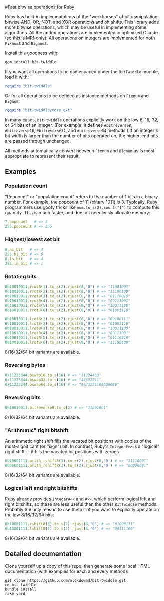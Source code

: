 #Fast bitwise operations for Ruby

Ruby has built-in implementations of the "workhorses" of bit manipulation: bitwise AND, OR, NOT, and XOR operations and bit shifts. This library adds more bitwise operations, which may be useful in implementing some algorithms. All the added operations are implemented in optimized C code (so this is MRI-only). All operations on integers are implemented for both `Fixnum`s and `Bignum`s.

Install this goodness with:

```ruby
gem install bit-twiddle
```

If you want all operations to be namespaced under the `BitTwiddle` module, load it with:

```ruby
require "bit-twiddle"
```

Or for all operations to be defined as instance methods on `Fixnum` and `Bignum`:

```ruby
require "bit-twiddle/core_ext"
```

In many cases, `bit-twiddle` operations explicitly work on the low 8, 16, 32, or 64 bits of an integer. (For example, it defines `#bitreverse8`, `#bitreverse16`, `#bitreverse32`, and `#bitreverse64` methods.) If an integer's bit width is larger than the number of bits operated on, the higher-end bits are passed through unchanged.

All methods automatically convert between `Fixnum` and `Bignum` as is most appropriate to represent their result.

## Examples

### Population count

"Popcount" or "population count" refers to the number of 1 bits in a binary number. For example, the popcount of 11 (binary 1011) is 3. Typically, Ruby programmers use goofy tricks like `num.to_s(2).count("1")` to compute this quantity. This is much faster, and doesn't needlessly allocate memory:

```ruby
7.popcount   # => 3
255.popcount # => 255
```

### Highest/lowest set bit

```ruby
8.hi_bit   # => 4
255.hi_bit # => 8
8.lo_bit   # => 4
255.lo_bit # => 1
```

### Rotating bits

```ruby
0b10010011.rrot8(1).to_s(2).rjust(8,'0') # => "11001001"
0b10010011.rrot8(2).to_s(2).rjust(8,'0') # => "11100100"
0b10010011.rrot8(3).to_s(2).rjust(8,'0') # => "01110010"
0b10010011.rrot8(4).to_s(2).rjust(8,'0') # => "00111001"
0b10010011.rrot8(5).to_s(2).rjust(8,'0') # => "10011100"
0b10010011.rrot8(6).to_s(2).rjust(8,'0') # => "01001110"

0b10010011.lrot8(1).to_s(2).rjust(8,'0') # => "00100111"
0b10010011.lrot8(2).to_s(2).rjust(8,'0') # => "01001110"
0b10010011.lrot8(3).to_s(2).rjust(8,'0') # => "10011100"
0b10010011.lrot8(4).to_s(2).rjust(8,'0') # => "00111001"
0b10010011.lrot8(5).to_s(2).rjust(8,'0') # => "01110010"
0b10010011.lrot8(6).to_s(2).rjust(8,'0') # => "11100100"
```

8/16/32/64 bit variants are available.

### Reversing bytes

```ruby
0x11223344.bswap16.to_s(16) # => "11224433"
0x11223344.bswap32.to_s(16) # => "44332211"
0x11223344.bswap64.to_s(16) # => "4433221100000000"
```

### Reversing bits

```ruby
0b10010011.bitreverse8.to_s(2) # => "11001001"
```

8/16/32/64 bit variants are available.

### "Arithmetic" right bitshift

An arithmetic right shift fills the vacated bit positions with copies of the most-significant (or "sign") bit. In contrast, Ruby's `Integer#>>` is a "logical" right shift -- it fills the vacated bit positions with zeroes.

```ruby
0b10001111.arith_rshift8(3).to_s(2).rjust(8,'0') # => "11110001"
0b00001111.arith_rshift8(3).to_s(2).rjust(8,'0') # => "00000001"
```

8/16/32/64 bit variants are available.

### Logical left and right bitshifts

Ruby already provides `Integer#<<` and `#>>`, which perform logical left and right bitshifts, so these are less useful than the other `BitTwiddle` methods. Probably the only reason to use them is if you want to explicitly operate on the low 8/16/32/64 bits:

```ruby
0b10001111.rshift8(3).to_s(2).rjust(8,'0') # => "01000111"
0b10001111.lshift8(2).to_s(2).rjust(8,'0') # => "00111100"
```

8/16/32/64 bit variants are available.

## Detailed documentation

Clone yourself up a copy of this repo, then generate some local HTML documentation (with examples for each and every method):

```
git clone https://github.com/alexdowad/bit-twiddle.git
cd bit-twiddle
bundle install
rake yard
```